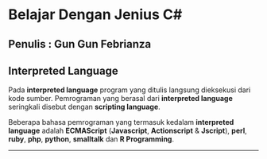 # Belajar Dengan Jenius C#

## Penulis : Gun Gun Febrianza

## Interpreted Language

Pada **interpreted language** program yang ditulis langsung dieksekusi dari kode sumber. Pemrograman yang berasal dari **interpreted language** seringkali disebut dengan **scripting language**. 

Beberapa bahasa pemrograman yang termasuk kedalam **interpreted language** adalah **ECMAScript** (**Javascript**, **Actionscript** & **Jscript**), **perl**, **ruby**, **php**, **python**, **smalltalk** dan **R Programming**. 

---------------------

